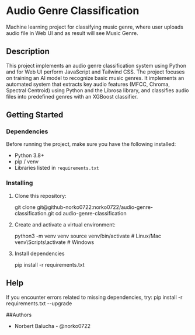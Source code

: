 # Audio Genre Classification

Machine learning project for classifying music genre, where user uploads audio file in Web UI and as result will see Music Genre.

## Description

This project implements an audio genre classification system using Python and for Web UI perform JavaScript and Tailwind CSS.
The project focuses on training an AI model to recognize basic music genres. It implements an automated system that extracts key audio features (MFCC, Chroma, Spectral Centroid) using Python and the Librosa library, and classifies audio files into predefined genres with an XGBoost classifier.

## Getting Started

### Dependencies

Before running the project, make sure you have the following installed:

* Python 3.8+
* pip / venv
* Libraries listed in `requirements.txt`

### Installing

1. Clone this repository:
   
   git clone git@github-norko0722:norko0722/audio-genre-classification.git
   cd audio-genre-classification
   
2. Create and activate a virtual environment:
   
   python3 -m venv venv
   source venv/bin/activate   # Linux/Mac
   venv\Scripts\activate      # Windows

3. Install dependencies
   
   pip install -r requirements.txt

## Help

If you encounter errors related to missing dependencies, try:
pip install -r requirements.txt --upgrade

##Authors

* Norbert Balucha - @norko0722
